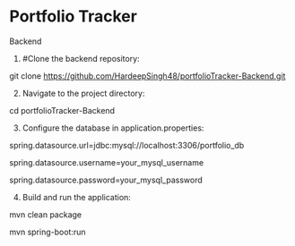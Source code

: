 # Portfolio Tracker

Backend

1. #Clone the backend repository:

git clone https://github.com/HardeepSingh48/portfolioTracker-Backend.git

2. Navigate to the project directory:

cd portfolioTracker-Backend

3. Configure the database in application.properties:

spring.datasource.url=jdbc:mysql://localhost:3306/portfolio_db

spring.datasource.username=your_mysql_username

spring.datasource.password=your_mysql_password

4. Build and run the application:

mvn clean package

mvn spring-boot:run

